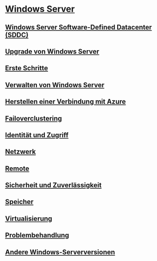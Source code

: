 # [Windows Server](windows-server.md)
## [Windows Server Software-Defined Datacenter (SDDC)](sddc.md)
## [Upgrade von Windows Server](upgrade/upgrade-overview.md)
## [Erste Schritte](get-started/Server-Basics.md)
## [Verwalten von Windows Server](administration/manage-windows-server.yml)
## [Herstellen einer Verbindung mit Azure](azure-hybrid-services/index.md)
## [Failoverclustering](failover-clustering/failover-clustering-overview.md)
## [Identität und Zugriff](identity/Identity-and-Access.yml)
## [Netzwerk](networking/index.yml)
## [Remote](remote/index.md)
## [Sicherheit und Zuverlässigkeit](security/security-and-assurance.md)
## [Speicher](storage/storage.yml)
## [Virtualisierung](virtualization/virtualization.md)
## [Problembehandlung](troubleshoot/windows-server-troubleshooting.md)
## [Andere Windows-Serverversionen](windows-server-versions.md)
